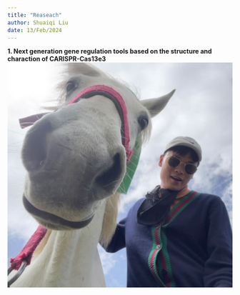 ```yaml
---
title: "Reaseach"
author: Shuaiqi Liu
date: 13/Feb/2024
---
```

**1. Next generation gene regulation tools based on the structure and charaction of CARISPR-Cas13e3**
![caption](content/images/logo.png)




